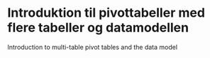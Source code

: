 ﻿#  Introduktion til pivottabeller med flere tabeller og datamodellen
Introduction to multi-table pivot tables and the data model
